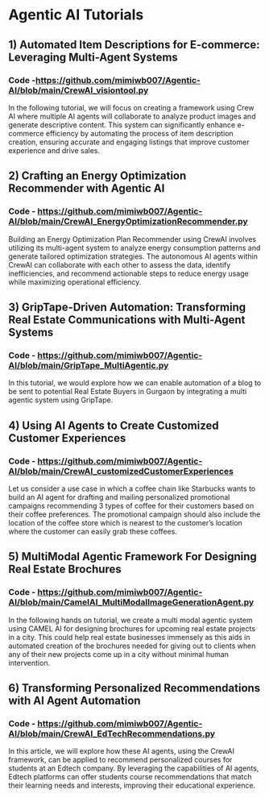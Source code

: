 # Agentic AI Tutorials


## 1) Automated Item Descriptions for E-commerce: Leveraging Multi-Agent Systems

### Code -https://github.com/mimiwb007/Agentic-AI/blob/main/CrewAI_visiontool.py 

In the following tutorial, we will focus on creating a framework using Crew AI where multiple AI agents will collaborate to analyze product images and generate descriptive content. This system can significantly enhance e-commerce efficiency by automating the process of item description creation, ensuring accurate and engaging listings that improve customer experience and drive sales.


## 2) Crafting an Energy Optimization Recommender with Agentic AI

### Code - https://github.com/mimiwb007/Agentic-AI/blob/main/CrewAI_EnergyOptimizationRecommender.py

Building an Energy Optimization Plan Recommender using CrewAI involves utilizing its multi-agent system to analyze energy consumption patterns and generate tailored optimization strategies. The autonomous AI agents within CrewAI can collaborate with each other to assess the data, identify inefficiencies, and recommend actionable steps to reduce energy usage while maximizing operational efficiency. 

## 3) GripTape-Driven Automation: Transforming Real Estate Communications with Multi-Agent Systems

### Code - https://github.com/mimiwb007/Agentic-AI/blob/main/GripTape_MultiAgentic.py

In this tutorial, we would explore how we can enable automation of a blog to be sent to potential Real Estate Buyers in Gurgaon by  integrating a multi agentic system using GripTape.

## 4) Using AI Agents to Create Customized Customer Experiences

### Code - https://github.com/mimiwb007/Agentic-AI/blob/main/CrewAI_customizedCustomerExperiences

Let us consider a use case in which a coffee chain like Starbucks wants to build an AI agent for drafting and mailing personalized promotional campaigns recommending 3 types of coffee for their customers based on their coffee preferences. The promotional campaign should also include the location of the coffee store which is nearest to the customer’s location where the customer can easily grab these coffees. 

## 5) MultiModal Agentic Framework For Designing Real Estate Brochures 

### Code - https://github.com/mimiwb007/Agentic-AI/blob/main/CamelAI_MultiModalImageGenerationAgent.py

In the following hands on tutorial, we create a multi modal agentic system using CAMEL AI for designing brochures for upcoming real estate projects in a city. This could help real estate businesses immensely as this aids in automated creation of the brochures needed for giving out to clients when any of their new projects come up in a city without minimal human intervention.

## 6) Transforming Personalized Recommendations with AI Agent Automation

### Code - https://github.com/mimiwb007/Agentic-AI/blob/main/CrewAI_EdTechRecommendations.py

In this article, we will explore how these AI agents, using the CrewAI framework, can be applied to recommend personalized courses for students at an Edtech company. By leveraging the capabilities of AI agents, Edtech platforms can offer students course recommendations that match their learning needs and interests, improving their educational experience.
